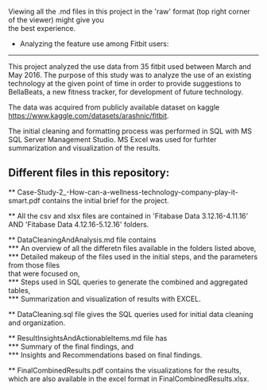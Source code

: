 Viewing all the .md files in this project in the 'raw' format (top right corner of the viewer) might give you   
the best experience.  

* Analyzing the feature use among Fitbit users:  
----------------------------------------------- 
  
This project analyzed the use data from 35 fitbit used between March and May 2016. 
The purpose of this study was to analyze the use of an existing technology at the given point of time 
in order to provide suggestions to BellaBeats, a new fitness tracker, for development of future technology.
  
The data was acquired from publicly available dataset on kaggle https://www.kaggle.com/datasets/arashnic/fitbit.
  
The initial cleaning and formatting process was performed in SQL with MS SQL Server Management Studio.
MS Excel was used for furhter summarization and visualization of the results.
  
Different files in this repository:  
------------------------------------    
  
** Case-Study-2_-How-can-a-wellness-technology-company-play-it-smart.pdf contains the initial brief for the project.
  
** All the csv and xlsx files are contained in 'Fitabase Data 3.12.16-4.11.16' AND 'Fitabase Data 4.12.16-5.12.16' folders.
  
** DataCleaningAndAnalysis.md file contains  
	*** An overview of all the differetn files available in the folders listed above,  
	*** Detailed makeup of the files used in the initial steps, and the parameters from those files  
	    that were focused on,  
	*** Steps used in SQL queries to generate the combined and aggregated tables,  
	*** Summarization and visualization of results with EXCEL.  
  
** DataCleaning.sql file gives the SQL queries used for initial data cleaning and organization.

** ResultInsightsAndActionableItems.md file has  
	*** Summary of the final findings, and  
	*** Insights and Recommendations based on final findings.  
  
** FinalCombinedResults.pdf contains the visualizations for the results, which are also available in the excel format in FinalCombinedResults.xlsx.   


